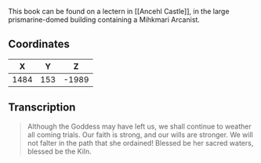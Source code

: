  

This book can be found on a lectern in [[Ancehl Castle]], in the large prismarine-domed building containing a Mihkmari Arcanist.

## Coordinates
| **X** | **Y** | **Z** |
| :---: | :---: | :---: |
| 1484  |  153  | -1989 |

## Transcription
> Although the Goddess may have left us, we shall continue to weather all coming trials. Our faith is strong, and our wills are stronger. We will not falter in the path that she ordained! Blessed be her sacred waters, blessed be the Kiln.
